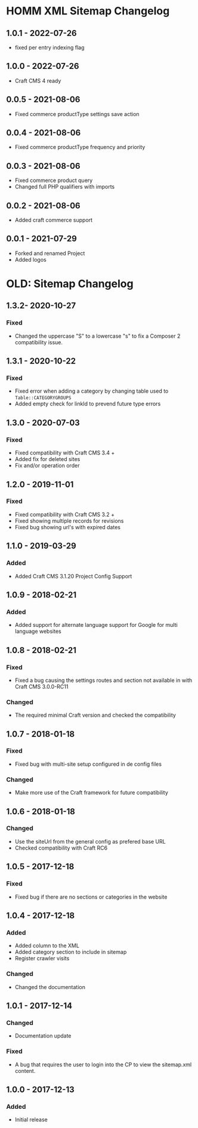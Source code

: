 # HOMM XML Sitemap Changelog

## 1.0.1 - 2022-07-26

- fixed per entry indexing flag

## 1.0.0 - 2022-07-26

- Craft CMS 4 ready

## 0.0.5 - 2021-08-06

- Fixed commerce productType settings save action

## 0.0.4 - 2021-08-06

- Fixed commerce productType frequency and priority

## 0.0.3 - 2021-08-06

- Fixed commerce product query
- Changed full PHP qualifiers with imports

## 0.0.2 - 2021-08-06

- Added craft commerce support

## 0.0.1 - 2021-07-29

- Forked and renamed Project
- Added logos

# OLD: Sitemap Changelog

## 1.3.2- 2020-10-27

### Fixed

- Changed the uppercase "S" to a lowercase "s" to fix a Composer 2 compatibility issue.

## 1.3.1 - 2020-10-22

### Fixed

- Fixed error when adding a category by changing table used to `Table::CATEGORYGROUPS`
- Added empty check for linkId to prevend future type errors

## 1.3.0 - 2020-07-03

### Fixed

- Fixed compatibility with Craft CMS 3.4 +
- Added fix for deleted sites
- Fix and/or operation order

## 1.2.0 - 2019-11-01

### Fixed

- Fixed compatibility with Craft CMS 3.2 +
- Fixed showing multiple records for revisions
- Fixed bug showing url's with expired dates

## 1.1.0 - 2019-03-29

### Added

- Added Craft CMS 3.1.20 Project Config Support

## 1.0.9 - 2018-02-21

### Added

- Added support for alternate language support for Google for multi language websites

## 1.0.8 - 2018-02-21

### Fixed

- Fixed a bug causing the settings routes and section not available in with Craft CMS 3.0.0-RC11

### Changed

- The required minimal Craft version and checked the compatibility

## 1.0.7 - 2018-01-18

### Fixed

- Fixed bug with multi-site setup configured in de config files

### Changed

- Make more use of the Craft framework for future compatibility

## 1.0.6 - 2018-01-18

### Changed

- Use the siteUrl from the general config as prefered base URL
- Checked compatibility with Craft RC6

## 1.0.5 - 2017-12-18

### Fixed

- Fixed bug if there are no sections or categories in the website

## 1.0.4 - 2017-12-18

### Added

- Added <lastmod> column to the XML
- Added category section to include in sitemap
- Register crawler visits

### Changed

- Changed the documentation

## 1.0.1 - 2017-12-14

### Changed

- Documentation update

### Fixed

- A bug that requires the user to login into the CP to view the sitemap.xml content.

## 1.0.0 - 2017-12-13

### Added

- Initial release
